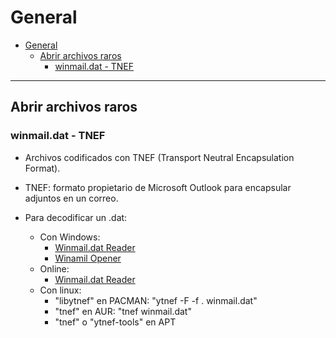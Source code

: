 # General

- [General](#general)
  - [Abrir archivos raros](#abrir-archivos-raros)
    - [winmail.dat - TNEF](#winmaildat---tnef)

---

## Abrir archivos raros

### winmail.dat - TNEF

- Archivos codificados con TNEF (Transport Neutral Encapsulation Format).
- TNEF: formato propietario de Microsoft Outlook para encapsular adjuntos en un correo.

- Para decodificar un .dat:
  - Con Windows:
    - [Winmail.dat Reader](https://www.winmail-dat.com/es/)
    - [Winamil Opener](https://www.eolsoft.com/freeware/winmail_opener/)
  - Online:
    - [Winmail.dat Reader](https://www.winmail-dat.com/online.php)
  - Con linux:
    - "libytnef" en PACMAN: "ytnef -F -f . winmail.dat"
    - "tnef" en AUR: "tnef winmail.dat"
    - "tnef" o "ytnef-tools" en APT
